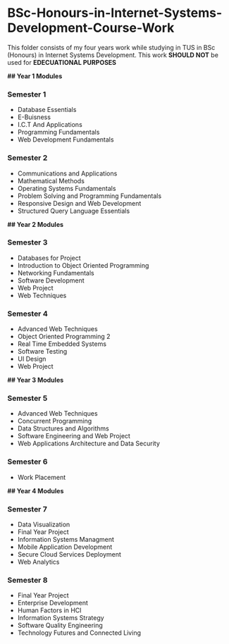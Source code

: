 # BSc-Honours-in-Internet-Systems-Development-Course-Work
This folder consists of my four years work while studying in TUS in BSc (Honours) in Internet Systems Development. This work **SHOULD NOT** be used for **EDECUATIONAL PURPOSES** 

**## Year 1 Modules**
### Semester 1
* Database Essentials
* E-Buisness
* I.C.T And Applications
* Programming Fundamentals
* Web Development Fundamentals

### Semester 2
* Communications and Applications
* Mathematical Methods
* Operating Systems Fundamentals
* Problem Solving and Programming Fundamentals
* Responsive Design and Web Development
* Structured Query Language Essentials


**## Year 2 Modules**
### Semester 3
* Databases for Project
* Introduction to Object Oriented Programming
* Networking Fundamentals
* Software Development
* Web Project
* Web Techniques

### Semester 4
* Advanced Web Techniques
* Object Oriented Programming 2
* Real Time Embedded Systems
* Software Testing
* UI Design
* Web Project


**## Year 3 Modules**
### Semester 5
* Advanced Web Techniques
* Concurrent Programming
* Data Structures and Algorithms
* Software Engineering and Web Project
* Web Applications Architecture and Data Security

### Semester 6
* Work Placement


**## Year 4 Modules**
### Semester 7
* Data Visualization
* Final Year Project
* Information Systems Managment
* Mobile Application Development
* Secure Cloud Services Deployment
* Web Analytics

### Semester 8
* Final Year Project
* Enterprise Development
* Human Factors in HCI
* Information Systems Strategy
* Software Quality Engineering
* Technology Futures and Connected Living
